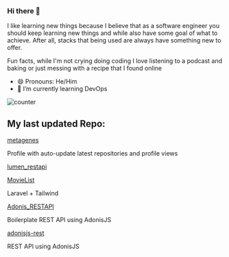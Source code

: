 ### Hi there 👋
I like learning new things because I believe that as a software engineer you should keep learning new things and while also have some goal of what to achieve. After all, stacks that being used are always have something new to offer.

Fun facts, while I'm not crying doing coding I love listening to a podcast and baking or just messing with a recipe that  I found online
- 😄 Pronouns: He/Him
- 🌱 I’m currently learning DevOps


![counter](https://ene3oosohyebu4a.m.pipedream.net)


## My last updated Repo:

[metagenes](https://github.com/metagenes/metagenes)

Profile with auto-update latest repositories and profile views

[lumen_restapi](https://github.com/metagenes/lumen_restapi)



[MovieList](https://github.com/metagenes/MovieList)

Laravel + Tailwind

[Adonis_RESTAPI](https://github.com/metagenes/Adonis_RESTAPI)

Boilerplate REST API using AdonisJS

[adonisjs-rest](https://github.com/metagenes/adonisjs-rest)

REST API using AdonisJS

